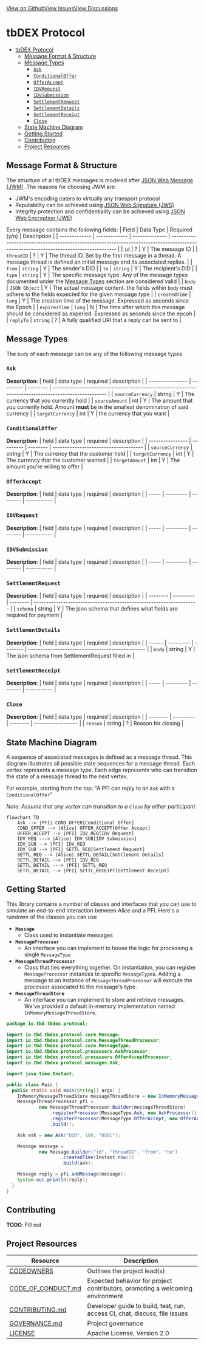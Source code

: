 <div  class="prose prose-pink">
              <div class="flex w-full justify-between mb-20"><a href="https://github.com/TBD54566975/tbdex-protocol">View on Github</a><a href="https://github.com/TBD54566975/tbdex-protocol/issues">View Issues</a><a href="https://github.com/TBD54566975/tbdex-protocol/discussions">View Discussions</a></div>

# tbDEX Protocol

- [tbDEX Protocol](#tbdex-protocol)
  - [Message Format & Structure](#message-format--structure)
  - [Message Types](#message-types)
    - [`Ask`](#ask)
    - [`ConditionalOffer`](#conditionaloffer)
    - [`OfferAccept`](#offeraccept)
    - [`IDVRequest`](#idvrequest)
    - [`IDVSubmission`](#idvsubmission)
    - [`SettlementRequest`](#settlementrequest)
    - [`SettlementDetails`](#settlementdetails)
    - [`SettlementReceipt`](#settlementreceipt)
    - [`Close`](#close)
  - [State Machine Diagram](#state-machine-diagram)
  - [Getting Started](#getting-started)
  - [Contributing](#contributing)
  - [Project Resources](#project-resources)

## Message Format & Structure
The structure of all tbDEX messages is modeled after [JSON Web Message (JWM)](https://tools.ietf.org/id/draft-looker-jwm-01.html). The reasons for choosing JWM are:
- JWM's encoding caters to virtually any transport protocol
- Reputability can be achieved using [JSON Web Signature (JWS)](https://datatracker.ietf.org/doc/html/rfc7515)
- Integrity protection and confidentiality can be achieved using [JSON Web Encryption (JWE)](https://datatracker.ietf.org/doc/html/rfc7516)


Every message contains the following fields:
| Field         | Data Type     | Required (y/n) | Description                                                                                                                           |
| ------------- | ------------- | -------------- | ------------------------------------------------------------------------------------------------------------------------------------- |
| `id`          | ?             | Y              | The message ID                                                                                                                        |
| `threadID`    | ?             | Y              | The thread ID. Set by the first message in a thread. A message thread is defined an initial message and its associated replies.       |
| `from`        | `string`      | Y              | The sender's DID                                                                                                                      |
| `to`          | `string`      | Y              | The recipient's DID                                                                                                                   |
| `type`        | `string`      | Y              | The specific message type. Any of the message types documented under the [Message Types](#Message-Types) section are considered valid |
| `body`        | `JSON Object` | Y              | The actual message content. the fields within `body` must adhere to the fields expected for the given message type                    |
| `createdTime` | `long`        | Y              | The creation time of the message. Expressed as seconds since the Epoch                                                                |
| `expiresTime` | `long`        | N              | The time after which this message should be considered as experied. Expressed as seconds since the epcoh                              |
| `replyTo`     | `string`      | ?              | A fully qualified URI that a reply can be sent to                                                                                     |


## Message Types

The `body` of each message can be any of the following message types

### `Ask`
**Description**:
| field            | data type | required | description                                                                                          |
| ---------------- | --------- | -------- | ---------------------------------------------------------------------------------------------------- |
| `sourceCurrency` | string    | Y        | The currency that you currently hold                                                                 |
| `sourceAmount`   | int       | Y        | The amount that you currently hold. Amount **must** be in the smallest denomination of said currency |
| `targetCurrency` | int       | Y        | the currency that you want                                                                           |

### `ConditionalOffer`
**Description**:
| field | data type | required | description |
| ---------------- | --------- | -------- | ------------------------------------- |
| `sourceCurrency` | string    | Y        | The currency that the customer held   |
| `targetCurrency` | int       | Y        | The currency that the customer wanted |
| `targetAmount`   | int       | Y        | The amount you're willing to offer    |

### `OfferAccept`
**Description**:
| field | data type | required | description |
| ----- | --------- | -------- | ----------- |

### `IDVRequest`
**Description**:
| field | data type | required | description |
| ----- | --------- | -------- | ----------- |

### `IDVSubmission`
**Description**:
| field | data type | required | description |
| ----- | --------- | -------- | ----------- |

### `SettlementRequest`
**Description**:
| field | data type | required | description |
| -------- | --------- | -------- | ------------------------------------------------------------------- |
| `schema` | string    | Y        | The json schema that defines what fields are required for payment   |

### `SettlementDetails`
**Description**:
| field | data type | required | description |
| ------ | --------- | -------- | ------------------------------------------------ |
| `body` | string    | Y        | The json schema from SettlementRequest filled in |

### `SettlementReceipt`
**Description**:
| field | data type | required | description |
| ----- | --------- | -------- | ----------- |

### `Close`
**Description**:
| field    | data type | required | description        |
| -------- | --------- | -------- | ------------------ |
| `reason` | string    | ?        | Reason for closing |

## State Machine Diagram
A sequence of associated messages is defined as a message thread. This diagram illustrates all possible state sequences for a message thread.
Each vertex represents a message type. Each edge represents who can transition the state of a message thread to the next vertex.

For example, starting from the top: "A PFI can reply to an `Ask` with a `ConditionalOffer`"

_Note: Assume that any vertex can transition to a `Close` by either participant_

```mermaid
flowchart TD
    Ask --> |PFI| COND_OFFER[Conditional Offer]
    COND_OFFER --> |Alice| OFFER_ACCEPT[Offer Accept]
    OFFER_ACCEPT --> |PFI| IDV_REQ[IDV Request]
    IDV_REQ ---> |Alice| IDV_SUB[IDV Submission]
    IDV_SUB --> |PFI| IDV_REQ
    IDV_SUB --> |PFI| SETTL_REQ[Settlement Request]
    SETTL_REQ --> |Alice| SETTL_DETAIL[Settlement Details]
    SETTL_DETAIL --> |PFI| IDV_REQ
    SETTL_DETAIL ---> |PFI| SETTL_REQ
    SETTL_DETAIL --> |PFI| SETTL_RECEIPT[Settlement Receipt]
```

## Getting Started
This library contains a number of classes and interfaces that you can use to simulate an end-to-end interaction between Alice and a PFI. Here's a rundown of the classes you can use
- **`Message`**
    - Class used to instantiate messages
- **`MessageProcessor`**
    - An interface you can implement to house the logic for processing a single `MessageType`
- **`MessageThreadProcessor`**
    - Class that ties everything together. On instantiation, you can register `MessageProcessor` instances to specific `MessageType`s. Adding a message to an instance of `MessageThreadProcessor` will execute the processor associated to the message's type.
- **`MessageThreadStore`**
  - An interface you can implement to store and retrieve messages. We've provided a default in-memory implementation named `InMemoryMessageThreadStore`. 

```java
package io.tbd.tbdex.protocol;

import io.tbd.tbdex.protocol.core.Message;
import io.tbd.tbdex.protocol.core.MessageThreadProcessor;
import io.tbd.tbdex.protocol.core.MessageType;
import io.tbd.tbdex.protocol.processors.AskProcessor;
import io.tbd.tbdex.protocol.processors.OfferAcceptProcessor;
import io.tbd.tbdex.protocol.messages.Ask;

import java.time.Instant;

public class Main {
  public static void main(String[] args) {
    InMemoryMessageThreadStore messageThreadStore = new InMemoryMessageThreadStore();
    MessageThreadProcessor pfi =
            new MessageThreadProcessor.Builder(messageThreadStore)
                .registerProcessor(MessageType.Ask, new AskProcessor())
                .registerProcessor(MessageType.OfferAccept, new OfferAcceptProcessor())
                .build();

    Ask ask = new Ask("USD", 100, "USDC");

    Message message =
            new Message.Builder("id", "threadID", "from", "to")
                    .createdTime(Instant.now())
                    .build(ask);

    Message reply = pfi.addMessage(message);
    System.out.println(reply);
  }
}
```

## Contributing
**TODO**: Fill out

## Project Resources

| Resource                                   | Description                                                                   |
| ------------------------------------------ | ----------------------------------------------------------------------------- |
| [CODEOWNERS](./CODEOWNERS)                 | Outlines the project lead(s)                                                  |
| [CODE_OF_CONDUCT.md](./CODE_OF_CONDUCT.md) | Expected behavior for project contributors, promoting a welcoming environment |
| [CONTRIBUTING.md](./CONTRIBUTING.md)       | Developer guide to build, test, run, access CI, chat, discuss, file issues    |
| [GOVERNANCE.md](./GOVERNANCE.md)           | Project governance                                                            |
| [LICENSE](./LICENSE)                       | Apache License, Version 2.0                                                   |

</div>